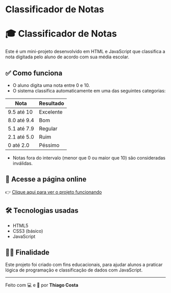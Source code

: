 # Classificador de Notas

# 🎓 Classificador de Notas

Este é um mini-projeto desenvolvido em HTML e JavaScript que classifica a nota digitada pelo aluno de acordo com sua média escolar.

## ✅ Como funciona

- O aluno digita uma nota entre 0 e 10.
- O sistema classifica automaticamente em uma das seguintes categorias:

| Nota             | Resultado   |
|------------------|-------------|
| 9.5 até 10       | Excelente   |
| 8.0 até 9.4      | Bom         |
| 5.1 até 7.9      | Regular     |
| 2.1 até 5.0      | Ruim        |
| 0 até 2.0        | Péssimo     |

- Notas fora do intervalo (menor que 0 ou maior que 10) são consideradas inválidas.

## 🚀 Acesse a página online

👉 [Clique aqui para ver o projeto funcionando](https://thiagocostaps.github.io/index)


## 🛠 Tecnologias usadas

- HTML5
- CSS3 (básico)
- JavaScript

## 👩‍🏫 Finalidade

Este projeto foi criado com fins educacionais, para ajudar alunos a praticar lógica de programação e classificação de dados com JavaScript.

---

Feito com 💻 e 💙 por **Thiago Costa**
